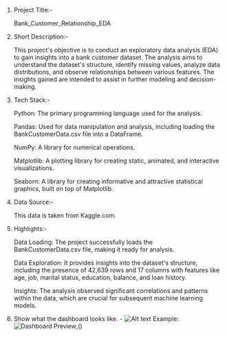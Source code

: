 1.	Project Title:-

  	Bank_Customer_Relationship_EDA

2.	Short Description:-

  	This project's objective is to conduct an exploratory data analysis (EDA) to gain insights into a bank customer dataset. The analysis aims to understand the dataset's        structure, identify missing values, analyze data distributions, and observe relationships between various features. The insights gained are intended to assist in further     modeling and decision-making.

3.	Tech Stack:-

  	Python: The primary programming language used for the analysis.

    Pandas: Used for data manipulation and analysis, including loading the BankCustomerData.csv file into a DataFrame.

    NumPy: A library for numerical operations.

    Matplotlib: A plotting library for creating static, animated, and interactive visualizations.

    Seaborn: A library for creating informative and attractive statistical graphics, built on top of Matplotlib.

4.	Data Source:-

  	This data is taken from Kaggle.com.

5.	Highlights:-

  	Data Loading: The project successfully loads the BankCustomerData.csv file, making it ready for analysis.

    Data Exploration: It provides insights into the dataset's structure, including the presence of 42,639 rows and 17 columns with features like age, job, marital status,        education, balance, and loan history.

    Insights: The analysis observed significant correlations and patterns within the data, which are crucial for subsequent machine learning models.
  	
6.  Show what the dashboard looks like. - ![Alt text](https://github.com/username/repo/assets/image.png)
    Example: ![Dashboard Preview](https://github.com/VikasSharma6/Bank_customer_relationship_EDA/blob/main/bank-finance.avif),()

